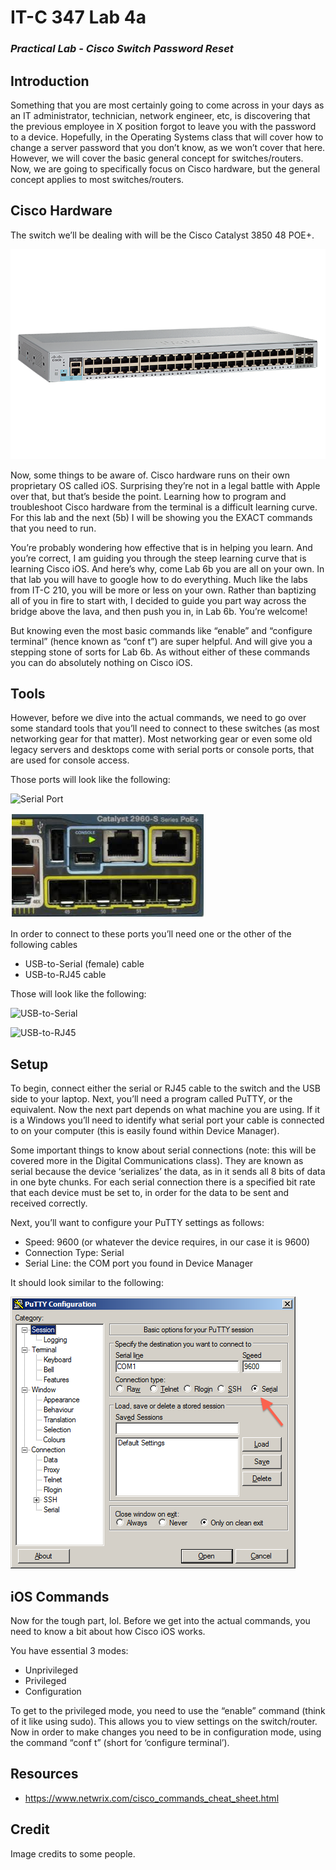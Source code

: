 # IT-C 347 Lab 4a
### *Practical Lab - Cisco Switch Password Reset*
## Introduction

Something that you are most certainly going to come across in your days as an IT administrator, technician, network engineer, etc, is discovering that the previous employee in X position forgot to leave you with the password to a device. Hopefully, in the Operating Systems class that will cover how to change a server password that you don’t know, as we won’t cover that here. However, we will cover the basic general concept for switches/routers. Now, we are going to specifically focus on Cisco hardware, but the general concept applies to most switches/routers.

## Cisco Hardware

The switch we’ll be dealing with will be the Cisco Catalyst 3850 48 POE+. 

![Cisco 3850 Switch](/assets/images/lab4a/cisco-3850-switch.png "Cisco 3850 Switch")
 
Now, some things to be aware of. Cisco hardware runs on their own proprietary OS called iOS. Surprising they’re not in a legal battle with Apple over that, but that’s beside the point. Learning how to program and troubleshoot Cisco hardware from the terminal is a difficult learning curve. For this lab and the next (5b) I will be showing you the EXACT commands that you need to run. 

You’re probably wondering how effective that is in helping you learn. And you’re correct, I am guiding you through the steep learning curve that is learning Cisco iOS. And here’s why, come Lab 6b you are all on your own. In that lab you will have to google how to do everything. Much like the labs from IT-C 210, you will be more or less on your own. Rather than baptizing all of you in fire to start with, I decided to guide you part way across the bridge above the lava, and then push you in, in Lab 6b. You’re welcome!

But knowing even the most basic commands like “enable” and “configure terminal” (hence known as “conf t”) are super helpful. And will give you a stepping stone of sorts for Lab 6b. As without either of these commands you can do absolutely nothing on Cisco iOS. 

## Tools

However, before we dive into the actual commands, we need to go over some standard tools that you’ll need to connect to these switches (as most networking gear for that matter). Most networking gear or even some old legacy servers and desktops come with serial ports or console ports, that are used for console access. 

Those ports will look like the following:

![Serial Port](/assets/images/lab4a/serial-port.png "Serial Port")

![RJ45 Port](/assets/images/lab4a/rj45-console-port.png "RJ45 Port")
 
In order to connect to these ports you’ll need one or the other of the following cables
-	USB-to-Serial (female) cable
-	USB-to-RJ45 cable

Those will look like the following:

![USB-to-Serial](/assets/images/lab4a/usb-to-serial.png "USB-to-Serial")

![USB-to-RJ45](/assets/images/lab4a/usb-to-rj45.png "USB-to-RJ45")
                  
## Setup

To begin, connect either the serial or RJ45 cable to the switch and the USB side to your laptop. Next, you’ll need a program called PuTTY, or the equivalent. Now the next part depends on what machine you are using. If it is a Windows you’ll need to identify what serial port your cable is connected to on your computer (this is easily found within Device Manager). 

Some important things to know about serial connections (note: this will be covered more in the Digital Communications class). They are known as serial because the device ‘serializes’ the data, as in it sends all 8 bits of data in one byte chunks. For each serial connection there is a specified bit rate that each device must be set to, in order for the data to be sent and received correctly.

Next, you’ll want to configure your PuTTY settings as follows:
-	Speed: 9600 (or whatever the device requires, in our case it is 9600)
-	Connection Type: Serial
-	Serial Line: the COM port you found in Device Manager

It should look similar to the following:

![Putty Configuration Screen](/assets/images/lab4a/putty-configuration.png "Putty Configuration Screen")
 
## iOS Commands

Now for the tough part, lol. Before we get into the actual commands, you need to know a bit about how Cisco iOS works. 

You have essential 3 modes: 
- Unprivileged
- Privileged
- Configuration

To get to the privileged mode, you need to use the “enable” command (think of it like using sudo). This allows you to view settings on the switch/router. Now in order to make changes you need to be in configuration mode, using the command “conf t” (short for ‘configure terminal’).

## Resources
-	https://www.netwrix.com/cisco_commands_cheat_sheet.html

## Credit

Image credits to some people.
